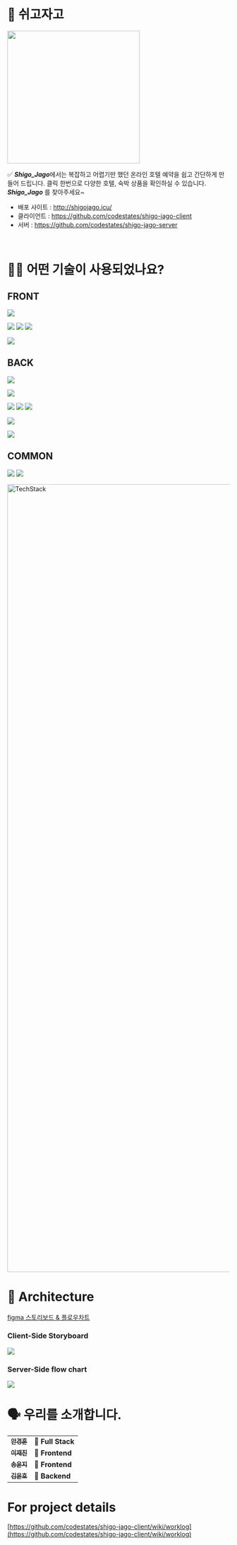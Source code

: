 # 🏨 쉬고자고
<img src=https://images.velog.io/images/unow30/post/afbafee0-755e-4f7a-ad94-d829525a0fd2/sgjg.5d67b1ad.png width=300 height=300 />

✅ 
***Shigo_Jago***에서는 복잡하고 어렵기만 했던 온라인 호텔 예약을 쉽고 간단하게 만들어 드립니다. 클릭 한번으로 다양한 호텔, 숙박 상품을 확인하실 수 있습니다.
***Shigo_Jago*** 를 찾아주세요~

* 배포 사이트 : <a href="http://shigojago.icu/">http://shigojago.icu/</a>
* 클라이언트 : <a href="https://github.com/codestates/shigo-jago-client">https://github.com/codestates/shigo-jago-client</a>
* 서버 : <a href="https://github.com/codestates/shigo-jago-server">https://github.com/codestates/shigo-jago-server</a>
 <br>


# 🕵🏼 어떤 기술이 사용되었나요?

## FRONT
![](https://img.shields.io/badge/FRONT-Javascript-F7DF1E?style=for-the-badge&logo=JavaScript)

![](https://img.shields.io/badge/FRONT-React-61DAFB?style=for-the-badge&logo=React) ![](https://img.shields.io/badge/FRONT-React--dom-61DAFB?style=for-the-badge&logo=React) ![](https://img.shields.io/badge/FRONT-react--script-61DAFB?style=for-the-badge&logo=React) 

![](https://img.shields.io/badge/FRONT-react--router--dom-CA4245?style=for-the-badge&logo=react-router)

## BACK
![](https://img.shields.io/badge/BACK-Node.JS-339933?style=for-the-badge&logo=Node.js)

![](https://img.shields.io/badge/BACK-my--sql-4479A1?style=for-the-badge&logo=mysql)

![](https://img.shields.io/badge/BACK-EC2-FF9900?style=for-the-badge&logo=) ![](https://img.shields.io/badge/BACK-RDS-FF9900?style=for-the-badge&logo=) ![](https://img.shields.io/badge/BACK-S3-FF9900?style=for-the-badge&logo=)

![](https://img.shields.io/badge/BACK-Express-gold?style=for-the-badge)

![](https://img.shields.io/badge/BACK-sequelize-deepskyblue?style=for-the-badge&logo=sequelize)

## COMMON

![](https://img.shields.io/badge/FRONT/Back-axios-purple?style=for-the-badge) 
![](https://img.shields.io/badge/FRONT/Back-dotenv-gray?style=for-the-badge)

<img width="1781" alt="TechStack" src="https://images.velog.io/images/unow30/post/6f584ab5-2ac3-421f-b2bd-aa85a8c29e31/%ED%99%94%EB%A9%B4%20%EC%BA%A1%EC%B2%98%202021-01-01%20215107.png">

# 🔨 Architecture

[figma 스토리보드 & 플로우차트](https://www.figma.com/file/mlvRqzZFrmZyHqHwxrBjod/shigo-jago?node-id=0%3A1)

### Client-Side Storyboard 

![](https://images.velog.io/images/unow30/post/a19b55ec-2ffb-498b-b9e9-cbf339e4b017/image.png)

### Server-Side flow chart
![](https://images.velog.io/images/unow30/post/81b010bc-57a9-4149-b2d6-42487ac00d8a/image.png)


# 🗣 우리를 소개합니다.

<table>
  <tbody>
    <tr>
      <td align="center">
        <a href="https://github.com/urusara13">
          <sub>
            <b>안경훈</b>
          </sub>
        </a>
        <br>
      </td>
      <td>
        <strong>🚩 Full Stack</strong>
      </td>
    </tr>
     <tr>
      <td align="center">
        <a href="https://github.com/jaejin1027">
          <sub>
            <b>이재진</b>
          </sub>
        </a>
        <br>
      </td>
      <td>
        <strong>🏁 Frontend</strong>
      </td>
    </tr>
      <td align="center">
        <a href="https://github.com/Youn-Ji">
          <sub>
            <b>송윤지</b>
          </sub>
        </a>
        <br>
      </td>
      <td>
        <strong>🏁 Frontend</strong>
      </td>
    </tr>
    <tr>
      <td align="center">
        <a href="https://github.com/unow30?tab=repositories">
          <sub>
            <b>김윤호</b>
          </sub>
        </a>
        <br>
      </td>
      <td>
        <strong>🏴 Backend</strong>
      </td>
    </tr>
    <tr>
  </tbody>
</table>



# For project details

[https://github.com/codestates/shigo-jago-client/wiki/worklog](https://github.com/codestates/shigo-jago-client/wiki/worklog)
